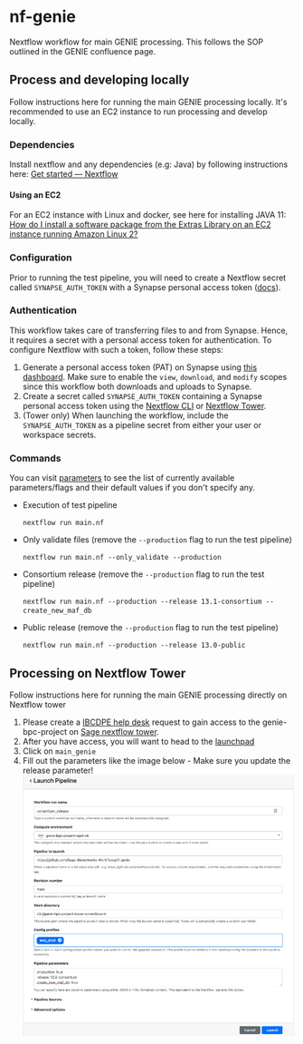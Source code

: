 # nf-genie

Nextflow workflow for main GENIE processing.  This follows the SOP outlined in the GENIE confluence page.

## Process and developing locally

Follow instructions here for running the main GENIE processing locally. It's recommended to use an EC2 instance to run processing and develop locally.

### Dependencies

Install nextflow and any dependencies (e.g: Java) by following instructions here: [Get started — Nextflow](https://www.nextflow.io/docs/latest/getstarted.html#get-started)

#### Using an EC2

For an EC2 instance with Linux and docker, see here for installing JAVA 11: [How do I install a software package from the Extras Library on an EC2 instance running Amazon Linux 2?](https://aws.amazon.com/premiumsupport/knowledge-center/ec2-install-extras-library-software/)

### Configuration

Prior to running the test pipeline, you will need to create a Nextflow secret called `SYNAPSE_AUTH_TOKEN`
with a Synapse personal access token ([docs](#authentication)).

### Authentication

This workflow takes care of transferring files to and from Synapse. Hence, it requires a secret with a personal access token for authentication. To configure Nextflow with such a token, follow these steps:

1. Generate a personal access token (PAT) on Synapse using [this dashboard](https://www.synapse.org/#!PersonalAccessTokens:). Make sure to enable the `view`, `download`, and `modify` scopes since this workflow both downloads and uploads to Synapse.
2. Create a secret called `SYNAPSE_AUTH_TOKEN` containing a Synapse personal access token using the [Nextflow CLI](https://nextflow.io/docs/latest/secrets.html) or [Nextflow Tower](https://help.tower.nf/latest/secrets/overview/).
3. (Tower only) When launching the workflow, include the `SYNAPSE_AUTH_TOKEN` as a pipeline secret from either your user or workspace secrets.

### Commands

You can visit [parameters](https://github.com/Sage-Bionetworks-Workflows/nf-genie/blob/main/main.nf#L8-L16) to see the list of currently available parameters/flags and their default values if you don't specify any.

* Execution of test pipeline

    ```
    nextflow run main.nf
    ```

* Only validate files (remove the `--production` flag to run the test pipeline)

    ```
    nextflow run main.nf --only_validate --production
    ```

* Consortium release (remove the `--production` flag to run the test pipeline)

    ```
    nextflow run main.nf --production --release 13.1-consortium --create_new_maf_db
    ```

* Public release (remove the `--production` flag to run the test pipeline)

    ```
    nextflow run main.nf --production --release 13.0-public
    ```

## Processing on Nextflow Tower

Follow instructions here for running the main GENIE processing directly on Nextflow tower

1. Please create a [IBCDPE help desk](https://sagebionetworks.jira.com/servicedesk/customer/portal/5) request to gain access to the genie-bpc-project on [Sage nextflow tower](https://tower.sagebionetworks.org/login).
1. After you have access, you will want to head to the [launchpad](https://tower.sagebionetworks.org/orgs/Sage-Bionetworks/workspaces/genie-bpc-project/launchpad)
1. Click on `main_genie`
1. Fill out the parameters like the image below - Make sure you update the release parameter! ![launch_nf.png](img/launch_nf.png)
